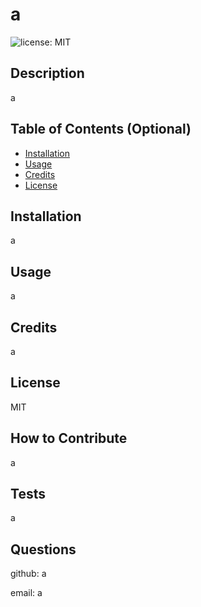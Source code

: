 # a
  ![license: MIT](https://img.shields.io/badge/license-MIT-blue)
  ## Description
  
  a
  
  ## Table of Contents (Optional)
  
  
  
  - [Installation](#installation)
  - [Usage](#usage)
  - [Credits](#credits)
  - [License](#license)
  
  ## Installation
  
  a
  
  ## Usage
  
  a

  ## Credits
  
 a
  
  ## License
  
 MIT
  
  ## How to Contribute
  
  a
  
  ## Tests

  a

  ## Questions 
github: a 

email: a
  
